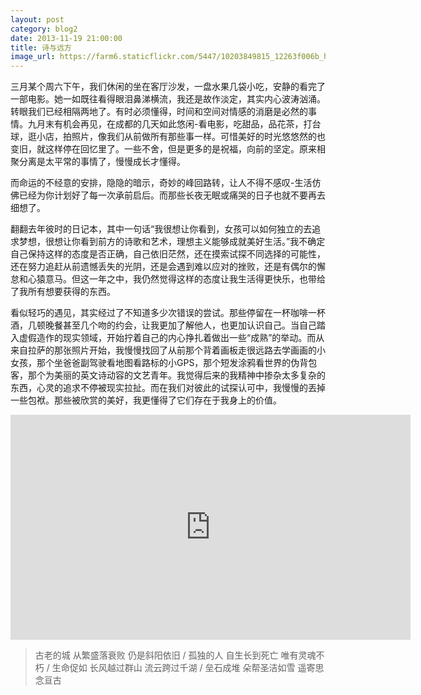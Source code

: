 ```yaml
---
layout: post
category: blog2
date: 2013-11-19 21:00:00
title: 诗与远方
image_url: https://farm6.staticflickr.com/5447/10203849815_12263f006b_h.jpg"
---
```


三月某个周六下午，我们休闲的坐在客厅沙发，一盘水果几袋小吃，安静的看完了一部电影。她一如既往看得眼泪鼻涕横流，我还是故作淡定，其实内心波涛汹涌。转眼我们已经相隔两地了。有时必须懂得，时间和空间对情感的消磨是必然的事情。九月末有机会再见，在成都的几天如此悠闲-看电影，吃甜品，品花茶，打台球，逛小店，拍照片，像我们从前做所有那些事一样。可惜美好的时光悠悠然的也变旧，就这样停在回忆里了。一些不舍，但是更多的是祝福，向前的坚定。原来相聚分离是太平常的事情了，慢慢成长才懂得。

而命运的不经意的安排，隐隐的暗示，奇妙的峰回路转，让人不得不感叹-生活仿佛已经为你计划好了每一次承前启后。而那些长夜无眠或痛哭的日子也就不要再去细想了。

翻翻去年彼时的日记本，其中一句话“我很想让你看到，女孩可以如何独立的去追求梦想，很想让你看到前方的诗歌和艺术，理想主义能够成就美好生活。”我不确定自己保持这样的态度是否正确，自己依旧茫然，还在摸索试探不同选择的可能性，还在努力追赶从前遗憾丢失的光阴，还是会遇到难以应对的挫败，还是有偶尔的懈怠和心猿意马。但这一年之中，我仍然觉得这样的态度让我生活得更快乐，也带给了我所有想要获得的东西。

看似轻巧的遇见，其实经过了不知道多少次错误的尝试。那些停留在一杯咖啡一杯酒，几顿晚餐甚至几个吻的约会，让我更加了解他人，也更加认识自己。当自己踏入虚假造作的现实领域，开始拧着自己的内心挣扎着做出一些“成熟”的举动。而从来自拉萨的那张照片开始，我慢慢找回了从前那个背着画板走很远路去学画画的小女孩，那个坐爸爸副驾驶看地图看路标的小GPS，那个短发涂鸦看世界的伪背包客，那个为美丽的英文诗动容的文艺青年。我觉得后来的我精神中掺杂太多复杂的东西，心灵的追求不停被现实拉扯。而在我们对彼此的试探认可中，我慢慢的丟掉一些包袱。那些被欣赏的美好，我更懂得了它们存在于我身上的价值。

<div class="video-container">
    <iframe class="video-frame"  width="640" height="360" src="https://www.youtube.com/embed/7iwUWXRkMQw?rel=0&autoplay=0&showinfo=0&controls=0" frameborder="0" allowfullscreen></iframe>
</div>

>古老的城 从繁盛落衰败 仍是斜阳依旧 / 孤独的人 自生长到死亡 唯有灵魂不朽 /  生命促如 长风越过群山 流云跨过千湖 / 垒石成堆 朵帮圣洁如雪 遥寄思念亘古